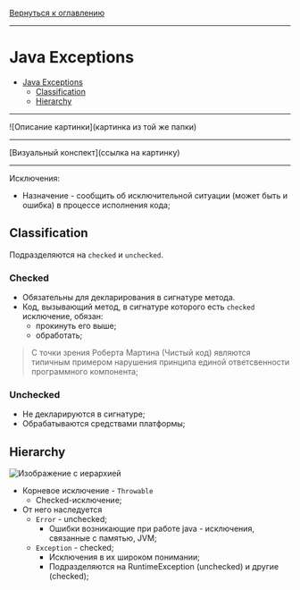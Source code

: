 [Вернуться к оглавлению](https://github.com/engine-it-in/different-level-task/blob/main/README.md)
***
# Java Exceptions
- [Java Exceptions](#java-exceptions)
    * [Classification](#classification)
    * [Hierarchy](#hierarchy)
***
![Описание картинки](картинка из той же папки)
***
[Визуальный конспект](ссылка на картинку)
***

Исключения:
* Назначение - сообщить об исключительной ситуации (может быть и ошибка) в процессе исполнения кода;

## Classification
Подразделяются на `checked` и `unchecked`.

### Checked 
* Обязательны для декларирования в сигнатуре метода. 
* Код, вызывающий метод, в сигнатуре которого есть `checked` исключение, обязан:
  * прокинуть его выше;
  * обработать;

> С точки зрения Роберта Мартина (Чистый код) являются типичным примером нарушения 
> принципа единой ответсвенности программного компонента; 

### Unchecked 
* Не декларируются в сигнатуре; 
* Обрабатываются средствами платформы;

## Hierarchy

![Изображение с иерархией](https://avatars.dzeninfra.ru/get-zen_doc/271828/pub_656ee47a6e45c80d07cc418d_656ee73a649b955cd301713c/scale_1200)
* Корневое исключение - `Throwable` 
  * Сhecked-исключение; 
* От него наследуется 
  * `Error` - unchecked;
    * Ошибки возникающие при работе java - исключения, связанные с памятью, JVM;
  * `Exception` - checked; 
    * Исключения в их широком понимании; 
    * Подразделяются на RuntimeException (unchecked) и другие (checked);